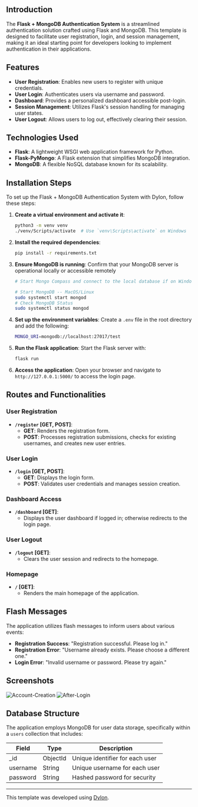 ## Introduction
The **Flask + MongoDB Authentication System** is a streamlined authentication solution crafted using Flask and MongoDB. This template is designed to facilitate user registration, login, and session management, making it an ideal starting point for developers looking to implement authentication in their applications.

## Features
- **User Registration**: Enables new users to register with unique credentials.
- **User Login**: Authenticates users via username and password.
- **Dashboard**: Provides a personalized dashboard accessible post-login.
- **Session Management**: Utilizes Flask's session handling for managing user states.
- **User Logout**: Allows users to log out, effectively clearing their session.

## Technologies Used
- **Flask**: A lightweight WSGI web application framework for Python.
- **Flask-PyMongo**: A Flask extension that simplifies MongoDB integration.
- **MongoDB**: A flexible NoSQL database known for its scalability.

## Installation Steps
To set up the Flask + MongoDB Authentication System with Dylon, follow these steps:

1. **Create a virtual environment and activate it**:
   ```bash
   python3 -m venv venv
   ./venv/Scripts/activate  # Use `venv\Scripts\activate` on Windows
   ```
2. **Install the required dependencies**:
   ```bash
   pip install -r requirements.txt
   ```
3. **Ensure MongoDB is running**:
   Confirm that your MongoDB server is operational locally or accessible remotely
   ```bash
   # Start Mongo Compass and connect to the local database if on Windows

   # Start MongoDB -- MacOS/Linux
   sudo systemctl start mongod
   # Check MongoDB Status
   sudo systemctl status mongod
   ```
4. **Set up the environment variables**:
   Create a `.env` file in the root directory and add the following:
   ```bash
   MONGO_URI=mongodb://localhost:27017/test
   ```
5. **Run the Flask application**:
   Start the Flask server with:
   ```bash
   flask run
   ```
6. **Access the application**:
   Open your browser and navigate to `http://127.0.0.1:5000/` to access the login page.


## Routes and Functionalities

### User Registration
- **`/register` [GET, POST]**:
  - **GET**: Renders the registration form.
  - **POST**: Processes registration submissions, checks for existing usernames, and creates new user entries.

### User Login
- **`/login` [GET, POST]**:
  - **GET**: Displays the login form.
  - **POST**: Validates user credentials and manages session creation.

### Dashboard Access
- **`/dashboard` [GET]**:
  - Displays the user dashboard if logged in; otherwise redirects to the login page.

### User Logout
- **`/logout` [GET]**:
  - Clears the user session and redirects to the homepage.

### Homepage
- **`/` [GET]**:
  - Renders the main homepage of the application.

## Flash Messages
The application utilizes flash messages to inform users about various events:

- **Registration Success**: "Registration successful. Please log in."
- **Registration Error**: "Username already exists. Please choose a different one."
- **Login Error**: "Invalid username or password. Please try again."

## Screenshots
![Account-Creation](https://github.com/user-attachments/assets/845c4c90-26c3-446f-9644-7e8001c52864)
![After-Login](https://github.com/user-attachments/assets/9b0e46b2-8938-477b-8520-03ef015afbd7)

## Database Structure
The application employs MongoDB for user data storage, specifically within a `users` collection that includes:

| Field       | Type      | Description                          |
|-------------|-----------|--------------------------------------|
| _id         | ObjectId  | Unique identifier for each user      |
| username    | String    | Unique username for each user        |
| password    | String    | Hashed password for security          |

---

This template was developed using [Dylon](https://github.com/Abhishek-Mallick/Dylon).